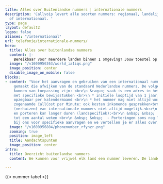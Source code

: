 ```yaml
---
title: Alles over Buitenlandse nummers | internationale nummers
description: 'Callvoip levert alle soorten nummers: regionaal, landelijk, service
  of internationaal. '
type: page
layout: default2
logos: false
aliases: "/internationaal"
url: telefonie/internationale-nummers/
hero:
  title: Alles over buitenlandse nummers
  content: |-
    Bereikbaar voor meerdere landen binnen 1 omgeving? Jouw toestel op je bureau laten rinkelen voor meerdere inkomende, internationale nummers? Dat kan allemaal. Onze centrale is erop ingericht om ook jouw internationale ambities makkelijk te ondersteunen.<br><br>Vraag een nummer aan voor het land waar je actief bent en richt jouw belroutes net zo makkelijk in als je gewend bent.
  image: "/v1600956363/world_ia1iqs.png"
  image_position: center
  disable_image_on_mobile: false
blocks:
- content: "Voor het aanvragen en gebruiken van een internationaal nummer zijn afspraken
    gemaakt die afwijken van de standaard Nederlandse nummers. De volgende bijzonderheden
    kunnen van toepassing zijn: <br>\n &raquo; vaak is een adres in het land vereist, soms
    met specifieke bewijsstukken <br>\n * initiële looptijd van 1 jaar; veelal 
    opzegbaar per kalendermaand <br>\n * het nummer mag niet altijd worden meegestuurd bij uitbellen <br>\n *
    zogenaamde CallCost per Minute: ook kosten inkomende gesprekken<br>\n * porteren
    (verhuizen) van internationale nummers niet altijd mogelijk.<br>\n * aanvragen
    en porteren kan langer duren (landspecifiek):<br>\n &nbsp; &nbsp;  - bij aanvragen
    tot een aantal weken <br>\n &nbsp; &nbsp;  - Porteringen soms nog langer. <br>\n\nInformeer
    bij ons voor specifieke aanvragen en we vertellen je er alles over. "
  image: "/v1600956804/phonenumber_rfynzr.png"
  zooming: true
  position: image_left
  title: Aandachtspunten
  image_position: center
intro:
  title: Overzicht buitenlandse nummers
  content: We kunnen voor vrijwel elk land een nummer leveren. De landen hebben we onderverdeeld in 4 categorieën die bepalend zijn voor de kosten. Wil je een internationaal nummer aanvragen? Neem dan contact met ons op en  we vertellen je wat er mogelijk is en wat de verwachte doorlooptijd is.<br><br><a href="https://www.callvoip.nl/aanvragen/internationaal-nummer/" class="button">Direct aanvragen</a>

---
```

{{< nummer-tabel >}}

